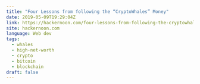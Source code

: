 ```yaml
---
title: "Four Lessons from following the “CryptoWhales” Money"
date: 2019-05-09T19:29:04Z
link: https://hackernoon.com/four-lessons-from-following-the-cryptowhales-money-445df8cbdc38?source=rss----3a8144eabfe3---4&utm_medium=RSS&utm_source=news.12bit.vn
site: hackernoon.com
language: Web dev
tags:
  - whales
  - high-net-worth
  - crypto
  - bitcoin
  - blockchain
draft: false
---
```

